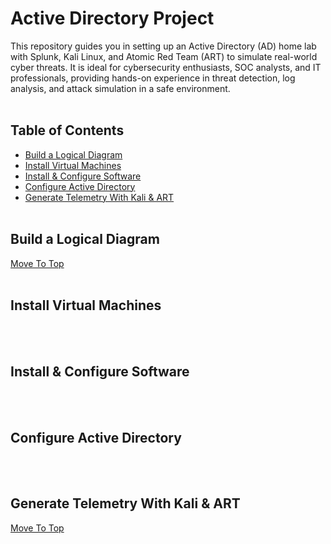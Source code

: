 # Active Directory Project
This repository guides you in setting up an Active Directory (AD) home lab with Splunk, Kali Linux, and Atomic Red Team (ART) to simulate real-world cyber threats. It is ideal for cybersecurity enthusiasts, SOC analysts, and IT professionals, providing hands-on experience in threat detection, log analysis, and attack simulation in a safe environment.
<br><br>
## Table of Contents
- [Build a Logical Diagram](#build-a-logical-diagram)
- [Install Virtual Machines](#install-virtual-machines)
- [Install & Configure Software](#install-&-configure-software)
- [Configure Active Directory](#configure-active-directory)
- [Generate Telemetry With Kali & ART](#generate-telemetry-with-kali-&-art)
<br><br>
## Build a Logical Diagram
[Move To Top](#table-of-contents)
<br><br>
## Install Virtual Machines
<br><br>
## Install & Configure Software
<br><br>
## Configure Active Directory
<br><br>
## Generate Telemetry With Kali & ART
[Move To Top](#table-of-contents)
